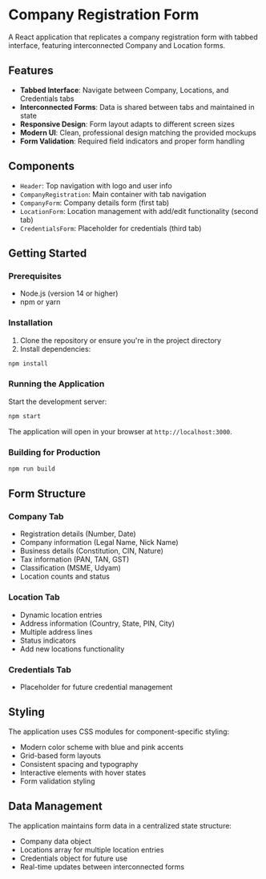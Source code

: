 # Company Registration Form

A React application that replicates a company registration form with tabbed interface, featuring interconnected Company and Location forms.

## Features

- **Tabbed Interface**: Navigate between Company, Locations, and Credentials tabs
- **Interconnected Forms**: Data is shared between tabs and maintained in state
- **Responsive Design**: Form layout adapts to different screen sizes
- **Modern UI**: Clean, professional design matching the provided mockups
- **Form Validation**: Required field indicators and proper form handling

## Components

- `Header`: Top navigation with logo and user info
- `CompanyRegistration`: Main container with tab navigation
- `CompanyForm`: Company details form (first tab)
- `LocationForm`: Location management with add/edit functionality (second tab)
- `CredentialsForm`: Placeholder for credentials (third tab)

## Getting Started

### Prerequisites

- Node.js (version 14 or higher)
- npm or yarn

### Installation

1. Clone the repository or ensure you're in the project directory
2. Install dependencies:

```bash
npm install
```

### Running the Application

Start the development server:

```bash
npm start
```

The application will open in your browser at `http://localhost:3000`.

### Building for Production

```bash
npm run build
```

## Form Structure

### Company Tab
- Registration details (Number, Date)
- Company information (Legal Name, Nick Name)
- Business details (Constitution, CIN, Nature)
- Tax information (PAN, TAN, GST)
- Classification (MSME, Udyam)
- Location counts and status

### Location Tab
- Dynamic location entries
- Address information (Country, State, PIN, City)
- Multiple address lines
- Status indicators
- Add new locations functionality

### Credentials Tab
- Placeholder for future credential management

## Styling

The application uses CSS modules for component-specific styling:
- Modern color scheme with blue and pink accents
- Grid-based form layouts
- Consistent spacing and typography
- Interactive elements with hover states
- Form validation styling

## Data Management

The application maintains form data in a centralized state structure:
- Company data object
- Locations array for multiple location entries
- Credentials object for future use
- Real-time updates between interconnected forms 